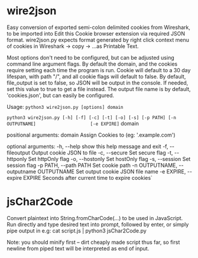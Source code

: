 # wire2json
Easy conversion of exported semi-colon delimited cookies from Wireshark, to be imported into Edit this Cookie browser extension via required JSON format. wire2json.py expects format generated by right click context menu of cookies in Wireshark -> copy -> ...as Printable Text.

Most options don't need to be configured, but can be adjusted using command line argument flags.
By default the domain, and the cookies require setting each time the program is run. Cookie will default to a 30 day lifespan, with path "/", and all cookie flags will default to false.
By default, file_output is set to false, so JSON will be output in the console. If needed, set this value to true to get a file instead.
The output file name is by default, 'cookies.json', but can easily be configured.

Usage: `python3 wire2json.py [options] domain`

`python3 wire2json.py [-h] [-f] [-c] [-t] [-o] [-s] [-p PATH] [-n OUTPUTNAME]`
`                    [-e EXPIRE]`
                    domain

positional arguments:
  domain                Assign Cookies to (eg: '.example.com')

optional arguments:
  -h, --help            show this help message and exit
  -f, --fileoutput      Output cookie JSON to file
  -c, --secure          Set secure flag
  -t, --httponly        Set httpOnly flag
  -o, --hostonly        Set hostOnly flag
  -s, --session         Set session flag
  -p PATH, --path PATH  Set cookie path
  -n OUTPUTNAME, --outputname OUTPUTNAME
                        Set output cookie JSON file name
  -e EXPIRE, --expire EXPIRE
                        Seconds after current time to expire cookies`

# jsChar2Code
Convert plaintext into String.fromCharCode(...) to be used in JavaScript. Run directly and type desired text into prompt, followed by enter, or simply pipe output in e.g: cat script.js | python3 jsChar2Code.py

Note: you should minify first – dirt cheaply made script thus far, so first newline from piped text will be interpreted as end of input.
